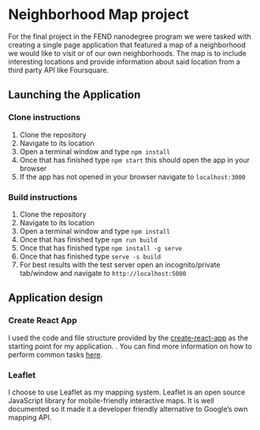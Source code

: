 # Neighborhood Map project

For the final project in the FEND nanodegree program we were tasked with creating a single page application that featured a map of a neighborhood we would like to visit or of our own neighborhoods. The map is to include interesting locations and provide information about said location from a third party API like Foursquare. 

## Launching the Application

### Clone instructions

1. Clone the repository
2. Navigate to its location
3. Open a terminal window and type `npm install`
4. Once that has finished type `npm start` this should open the app in your browser
5. If the app has not opened in your browser navigate to `localhost:3000`

### Build instructions

1. Clone the repository
2. Navigate to its location
3. Open a terminal window and type `npm install`
4. Once that has finished type `npm run build`
5. Once that has finished type `npm install -g serve`
6. Once that has finished type `serve -s build`
7. For best results with the test server open an incognito/private tab/window and navigate to `http://localhost:5000`

## Application design

### Create React App

I used the code and file structure provided by the [create-react-app](https://github.com/facebookincubator/create-react-app) as the starting point for my application.
. You can find more information on how to perform common tasks [here](https://github.com/facebookincubator/create-react-app/blob/master/packages/react-scripts/template/README.md).

### Leaflet

I choose to use Leaflet as my mapping system. Leaflet is an open source JavaScript library for mobile-friendly interactive maps. It is well documented so it made it a developer friendly alternative to Google’s own mapping API.
